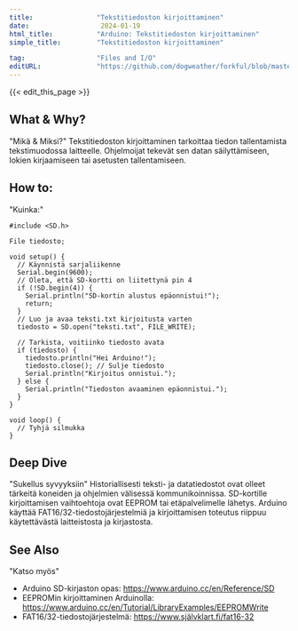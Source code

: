```yaml
---
title:                "Tekstitiedoston kirjoittaminen"
date:                  2024-01-19
html_title:           "Arduino: Tekstitiedoston kirjoittaminen"
simple_title:         "Tekstitiedoston kirjoittaminen"

tag:                  "Files and I/O"
editURL:              "https://github.com/dogweather/forkful/blob/master/content/fi/arduino/writing-a-text-file.md"
---
```


{{< edit_this_page >}}

## What & Why?
"Mikä & Miksi?"
Tekstitiedoston kirjoittaminen tarkoittaa tiedon tallentamista tekstimuodossa laitteelle. Ohjelmoijat tekevät sen datan säilyttämiseen, lokien kirjaamiseen tai asetusten tallentamiseen.

## How to: 
"Kuinka:"
```Arduino
#include <SD.h>

File tiedosto;

void setup() {
  // Käynnistä sarjaliikenne
  Serial.begin(9600);
  // Oleta, että SD-kortti on liitettynä pin 4
  if (!SD.begin(4)) {
    Serial.println("SD-kortin alustus epäonnistui!");
    return;
  }
  // Luo ja avaa teksti.txt kirjoitusta varten
  tiedosto = SD.open("teksti.txt", FILE_WRITE);
  
  // Tarkista, voitiinko tiedosto avata
  if (tiedosto) {
    tiedosto.println("Hei Arduino!");
    tiedosto.close(); // Sulje tiedosto
    Serial.println("Kirjoitus onnistui.");
  } else {
    Serial.println("Tiedoston avaaminen epäonnistui.");
  }
}

void loop() {
  // Tyhjä silmukka
}
```

## Deep Dive
"Sukellus syvyyksiin"
Historiallisesti teksti- ja datatiedostot ovat olleet tärkeitä koneiden ja ohjelmien välisessä kommunikoinnissa. SD-kortille kirjoittamisen vaihtoehtoja ovat EEPROM tai etäpalvelimelle lähetys. Arduino käyttää FAT16/32-tiedostojärjestelmiä ja kirjoittamisen toteutus riippuu käytettävästä laitteistosta ja kirjastosta.

## See Also
"Katso myös"
- Arduino SD-kirjaston opas: https://www.arduino.cc/en/Reference/SD
- EEPROMin kirjoittaminen Arduinolla: https://www.arduino.cc/en/Tutorial/LibraryExamples/EEPROMWrite
- FAT16/32-tiedostojärjestelmä: https://www.självklart.fi/fat16-32
